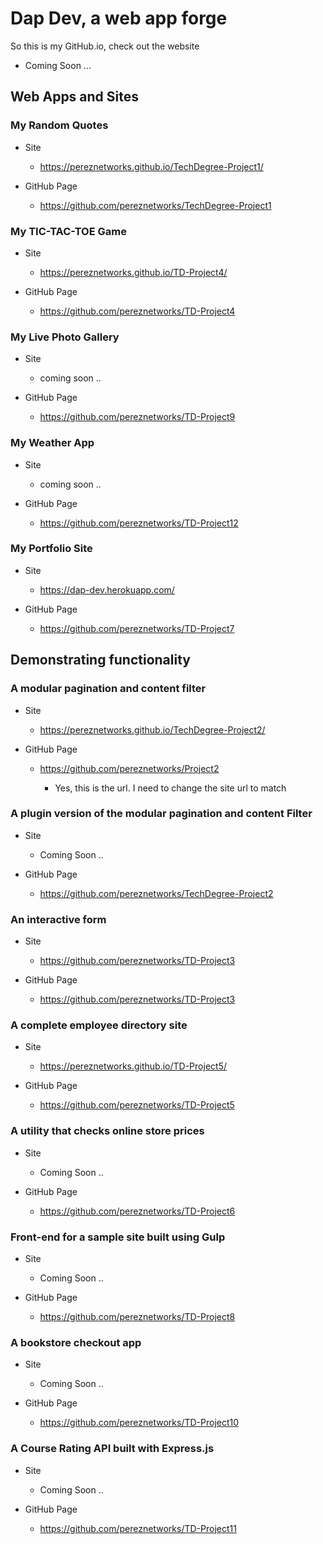 # Dap Dev, a web app forge
So this is my GitHub.io, check out the website
- Coming Soon ...

## Web Apps and Sites

### My Random Quotes

  - Site
    - https://pereznetworks.github.io/TechDegree-Project1/

  - GitHub Page
    - https://github.com/pereznetworks/TechDegree-Project1

### My TIC-TAC-TOE Game

  - Site
    - https://pereznetworks.github.io/TD-Project4/

  - GitHub Page
    - https://github.com/pereznetworks/TD-Project4

### My Live Photo Gallery

  - Site
    - coming soon ..

  - GitHub Page
    - https://github.com/pereznetworks/TD-Project9

### My Weather App

  - Site
    - coming soon ..

  - GitHub Page
    - https://github.com/pereznetworks/TD-Project12

### My Portfolio Site

  - Site
    - https://dap-dev.herokuapp.com/

  - GitHub Page
    - https://github.com/pereznetworks/TD-Project7

## Demonstrating functionality

### A modular pagination and content filter

  - Site
    - https://pereznetworks.github.io/TechDegree-Project2/

  - GitHub Page
    - https://github.com/pereznetworks/Project2

      - Yes, this is the url. I need to change the site url to match

### A plugin version of the modular pagination and content Filter

  - Site
    - Coming Soon ..

  - GitHub Page
    - https://github.com/pereznetworks/TechDegree-Project2

### An interactive form

  - Site
    - https://github.com/pereznetworks/TD-Project3

  - GitHub Page
    - https://github.com/pereznetworks/TD-Project3

### A complete employee directory site

  - Site
    - https://pereznetworks.github.io/TD-Project5/

  - GitHub Page
    - https://github.com/pereznetworks/TD-Project5

### A utility that checks online store prices

  - Site
    - Coming Soon ..

  - GitHub Page
    - https://github.com/pereznetworks/TD-Project6

### Front-end for a sample site built using Gulp

  - Site
    - Coming Soon ..

  - GitHub Page
    - https://github.com/pereznetworks/TD-Project8

### A bookstore checkout app

  - Site
    - Coming Soon ..

  - GitHub Page
    - https://github.com/pereznetworks/TD-Project10

### A Course Rating API built with Express.js

  - Site
    - Coming Soon ..

  - GitHub Page
    - https://github.com/pereznetworks/TD-Project11
